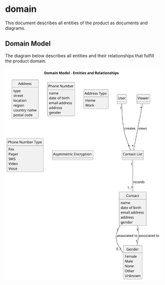 # domain

This document describes all entities of the product as documents and diagrams.

## Domain Model

The diagram below describes all entities and their relationships that fulfill the product domain.

![The product domain described in an UML class diagram](src/domain-model.svg)